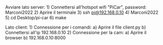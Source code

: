 Avviare lato server:
	1) Connettersi all'hotspot wifi "PiCar", password: Marconi2022
	2) Aprire il terminale
	3) ssh pi@192.168.0.10
	4) Marconi2022
	5) cd Desktop/pi-car
	6) make

Lato client:
	1) Connessione per i comandi:
		a) Aprire il file client.py
		b) Connettersi all'ip 192.168.0.10
	2) Connessione per la cam:
		a) Aprire il browser
		b) 192.168.0.10:8000